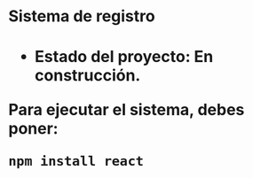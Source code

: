 <h1>Sistema de registro<h1>
  
- Estado del proyecto: En construcción.

Para ejecutar el sistema, debes poner:

```npm install react```
